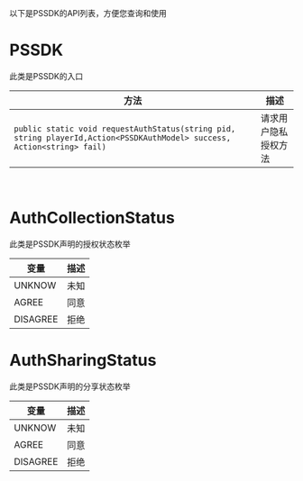 以下是PSSDK的API列表，方便您查询和使用

# PSSDK

此类是PSSDK的入口

|  方法   | 描述  |
|  ----  | ----  |
| `public static void requestAuthStatus(string pid, string playerId,Action<PSSDKAuthModel> success, Action<string> fail)`| 请求用户隐私授权方法|

<br>

# AuthCollectionStatus

此类是PSSDK声明的授权状态枚举

|  变量   | 描述  |
|  ----  | ----  |
| UNKNOW | 未知 |
| AGREE  | 同意	  |
| DISAGREE  | 拒绝  |
# AuthSharingStatus

此类是PSSDK声明的分享状态枚举

|  变量| 描述  |
|  ----  | ----  |
| UNKNOW | 未知 |
| AGREE  | 同意	  |
| DISAGREE  | 拒绝  |